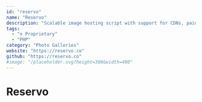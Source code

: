 ```yaml
---
id: "reservo"
name: "Reservo"
description: "Scalable image hosting script with support for CDNs, paid account upgrades, advertising spots and drag & drop upload."
tags:
  - "⊘ Proprietary"
  - "PHP"
category: "Photo Galleries"
website: "https://reservo.co"
github: "https://reservo.co"
#image: "/placeholder.svg?height=300&width=400"
---
```


# Reservo
